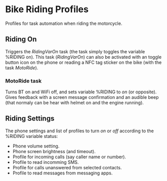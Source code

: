 # Bike Riding Profiles

Profiles for task automation when riding the motorcycle.

## Riding On

Triggers the *RidingVarOn* task (the task simply toggles the variable %RIDING on). This task (*RidingVarOn*) can also be activated with an toggle button icon on the phone or reading a NFC tag sticker on the bike (with the task *MotoRide*).

### MotoRide task

Turns BT on and WiFi off, and sets variable %RIDING to *on* (or opposite). Gives feedback with a screen message confirmation and an audible beep (that normaly can be hear with helmet on and the engine running).

## Riding Settings

The phone settings and list of profiles to turn *on* or *off* according to the %RIDING variable status:
* Phone volume setting.
* Phone screen brightness (and timeout).
* Profile for incoming calls (say caller name or number).
* Profile to read incomming SMS.
* Profile for calls unanswered from selected contacts.
* Profile to read messages from messaging apps.
